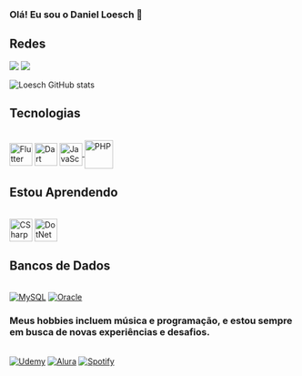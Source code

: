 ### Olá! Eu sou o Daniel Loesch 👋

## Redes
<a href="https://www.linkedin.com/in/loeschdev/" target="_blank" rel="noopener noreferrer"><img src="https://img.shields.io/badge/LinkedIn-0077B5?style=for-the-badge&logo=linkedin&logoColor=white"></a>
<a href="https://www.instagram.com/danielloesch_/" target="_blank" rel="noopener noreferrer"><img src="https://img.shields.io/badge/Instagram-E4405F?style=for-the-badge&logo=instagram&logoColor=white"></a>

![Loesch GitHub stats](https://github-readme-stats.vercel.app/api?username=LoeschDev&show_icons=true&theme=radical)

## Tecnologias
<div style="display: inline_block"><br/>
  <a href="https://flutter.dev" target="_blank" rel="noopener noreferrer"><img align="center" alt="Flutter" height="40" width="40" src="https://cdn.jsdelivr.net/gh/devicons/devicon/icons/flutter/flutter-original.svg" /></a>
  <a href="https://dart.dev" target="_blank" rel="noopener noreferrer"><img align="center" alt="Dart" height="40" width="40" src="https://cdn.jsdelivr.net/gh/devicons/devicon/icons/dart/dart-original.svg" /></a>
  <a href="https://developer.mozilla.org/en-US/docs/Web/JavaScript" target="_blank" rel="noopener noreferrer"> <img align="center" alt="JavaScript" height="40" width="40" src="https://skillicons.dev/icons?i=javascript" />
  <a href="https://www.php.net" target="_blank" rel="noopener noreferrer"><img align="center" alt="PHP" height="50" width="50" src="https://cdn.jsdelivr.net/gh/devicons/devicon/icons/php/php-original.svg" /></a>
</div>

## Estou Aprendendo
<div style="display: inline_block"><br/>
  <a href="https://learn.microsoft.com/en-us/dotnet/csharp/" target="_blank" rel="noopener noreferrer"><img align="center" alt="CSharp" height="40" width="40" src="https://cdn.jsdelivr.net/gh/devicons/devicon/icons/csharp/csharp-original.svg" /></a>
  <a href="https://learn.microsoft.com/en-us/dotnet/" target="_blank" rel="noopener noreferrer"><img align="center" alt="DotNet" height="40" width="40" src="https://cdn.jsdelivr.net/gh/devicons/devicon/icons/dotnetcore/dotnetcore-original.svg" /></a>
</a>

</div>

## Bancos de Dados
<div style="display: inline_block"><br/>
  <a href="https://www.mysql.com" target="_blank" rel="noopener noreferrer"><img alt="MySQL" src="https://img.shields.io/badge/MySQL-00000F?style=for-the-badge&logo=mysql&logoColor=white"/></a>
  <a href="https://www.oracle.com" target="_blank" rel="noopener noreferrer"><img alt="Oracle" src="https://img.shields.io/badge/Oracle-F80000?style=for-the-badge&logo=oracle&logoColor=black"/></a>
</div>

### Meus hobbies incluem música e programação, e estou sempre em busca de novas experiências e desafios.
<div style="display: inline_block"><br/>
<a href="https://www.udemy.com" target="_blank" rel="noopener noreferrer"><img alt="Udemy" src="https://img.shields.io/badge/Udemy-EC5252?style=for-the-badge&logo=Udemy&logoColor=white"/></a> 
<a href="https://www.alura.com.br" target="_blank" rel="noopener noreferrer"><img alt="Alura" src="https://img.shields.io/badge/Alura-139AD6?style=for-the-badge&logo=alura&logoColor=white"/></a>
<a href="https://www.spotify.com" target="_blank" rel="noopener noreferrer"><img alt="Spotify" src="https://img.shields.io/badge/Spotify-1DB954?style=for-the-badge&logo=spotify&logoColor=white"/></a>
</div>
